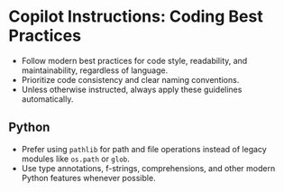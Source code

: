 # Copilot Instructions: Coding Best Practices

- Follow modern best practices for code style, readability, and maintainability, regardless of language.
- Prioritize code consistency and clear naming conventions.
- Unless otherwise instructed, always apply these guidelines automatically.

## Python
- Prefer using `pathlib` for path and file operations instead of legacy modules like `os.path` or `glob`.
- Use type annotations, f-strings, comprehensions, and other modern Python features whenever possible.
